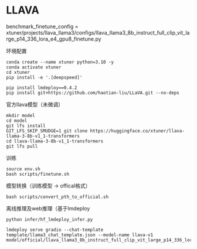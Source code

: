 # LLAVA

benchmark_finetune_config = xtuner/projects/llava_llama3/configs/llava_llama3_8b_instruct_full_clip_vit_large_p14_336_lora_e4_gpu8_finetune.py

环境配置
```
conda create --name xtuner python=3.10 -y
conda activate xtuner
cd xtuner
pip install -e '.[deepspeed]'

pip install lmdeploy==0.4.2
pip install git+https://github.com/haotian-liu/LLaVA.git --no-deps
```

官方llava模型（未微调）
```
mkdir model
cd model
git lfs install
GIT_LFS_SKIP_SMUDGE=1 git clone https://huggingface.co/xtuner/llava-llama-3-8b-v1_1-transformers
cd llava-llama-3-8b-v1_1-transformers
git lfs pull
```

训练
```
source env.sh
bash scripts/finetune.sh
```

模型转换（训练模型 -> offical格式）
```
bash scripts/convert_pth_to_official.sh
```



离线推理及web推理（基于lmdeploy
```
python infer/hf_lmdeploy_infer.py

lmdeploy serve gradio --chat-template template/llama3_chat_template.json --model-name llava-v1 model/official/llava_llama3_8b_instruct_full_clip_vit_large_p14_336_lora_e4_gpu8_finetune
```
